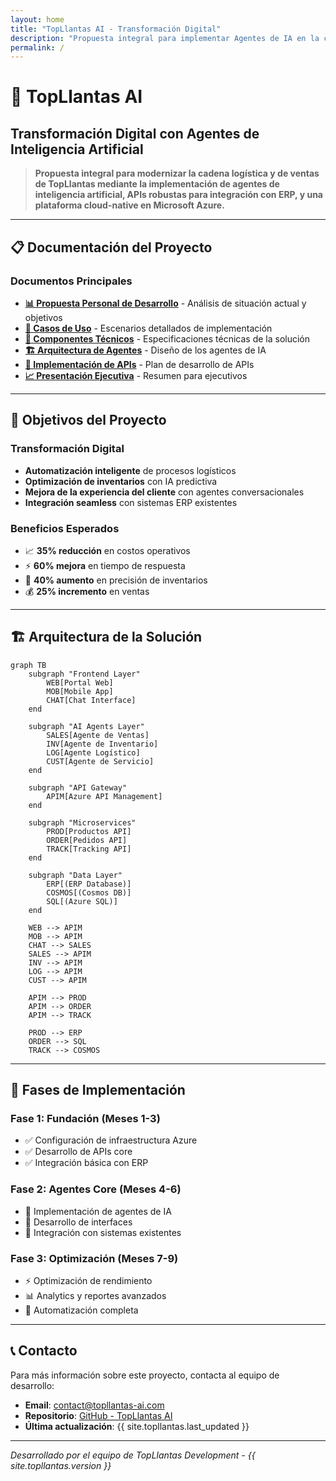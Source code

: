 ```yaml
---
layout: home
title: "TopLlantas AI - Transformación Digital"
description: "Propuesta integral para implementar Agentes de IA en la cadena logística y ventas"
permalink: /
---
```


# 🚀 TopLlantas AI
## Transformación Digital con Agentes de Inteligencia Artificial

> **Propuesta integral para modernizar la cadena logística y de ventas de TopLlantas mediante la implementación de agentes de inteligencia artificial, APIs robustas para integración con ERP, y una plataforma cloud-native en Microsoft Azure.**

---

## 📋 Documentación del Proyecto

### Documentos Principales

- [**📊 Propuesta Personal de Desarrollo**](PROPUESTA_PERSONAL_DEV.html) - Análisis de situación actual y objetivos
- [**🎯 Casos de Uso**](CASOS_DE_USO.html) - Escenarios detallados de implementación
- [**🔧 Componentes Técnicos**](COMPONENTES_TECNICOS.html) - Especificaciones técnicas de la solución
- [**🏗️ Arquitectura de Agentes**](ARQUITECTURA_AGENTES.html) - Diseño de los agentes de IA
- [**🔌 Implementación de APIs**](APIS_IMPLEMENTACION.html) - Plan de desarrollo de APIs
- [**📈 Presentación Ejecutiva**](PRESENTACION_EJECUTIVA.html) - Resumen para ejecutivos

---

## 🎯 Objetivos del Proyecto

### Transformación Digital
- **Automatización inteligente** de procesos logísticos
- **Optimización de inventarios** con IA predictiva
- **Mejora de la experiencia del cliente** con agentes conversacionales
- **Integración seamless** con sistemas ERP existentes

### Beneficios Esperados
- 📈 **35% reducción** en costos operativos
- ⚡ **60% mejora** en tiempo de respuesta
- 🎯 **40% aumento** en precisión de inventarios
- 💰 **25% incremento** en ventas

---

## 🏗️ Arquitectura de la Solución

```mermaid
graph TB
    subgraph "Frontend Layer"
        WEB[Portal Web]
        MOB[Mobile App]
        CHAT[Chat Interface]
    end
    
    subgraph "AI Agents Layer"
        SALES[Agente de Ventas]
        INV[Agente de Inventario]
        LOG[Agente Logístico]
        CUST[Agente de Servicio]
    end
    
    subgraph "API Gateway"
        APIM[Azure API Management]
    end
    
    subgraph "Microservices"
        PROD[Productos API]
        ORDER[Pedidos API]
        TRACK[Tracking API]
    end
    
    subgraph "Data Layer"
        ERP[(ERP Database)]
        COSMOS[(Cosmos DB)]
        SQL[(Azure SQL)]
    end
    
    WEB --> APIM
    MOB --> APIM
    CHAT --> SALES
    SALES --> APIM
    INV --> APIM
    LOG --> APIM
    CUST --> APIM
    
    APIM --> PROD
    APIM --> ORDER
    APIM --> TRACK
    
    PROD --> ERP
    ORDER --> SQL
    TRACK --> COSMOS
```

---

## 🚀 Fases de Implementación

### Fase 1: Fundación (Meses 1-3)
- ✅ Configuración de infraestructura Azure
- ✅ Desarrollo de APIs core
- ✅ Integración básica con ERP

### Fase 2: Agentes Core (Meses 4-6)
- 🤖 Implementación de agentes de IA
- 📱 Desarrollo de interfaces
- 🔗 Integración con sistemas existentes

### Fase 3: Optimización (Meses 7-9)
- ⚡ Optimización de rendimiento
- 📊 Analytics y reportes avanzados
- 🔄 Automatización completa

---

## 📞 Contacto

Para más información sobre este proyecto, contacta al equipo de desarrollo:

- **Email**: contact@topllantas-ai.com
- **Repositorio**: [GitHub - TopLlantas AI](https://github.com/ingleo44/topllantas-proposal)
- **Última actualización**: {{ site.topllantas.last_updated }}

---

*Desarrollado por el equipo de TopLlantas Development - {{ site.topllantas.version }}*
